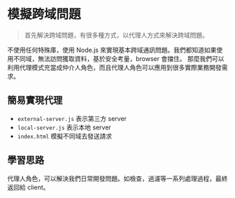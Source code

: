 # 模擬跨域問題
> 首先解決跨域問題，有很多種方式，以代理人方式來解決跨域問題。

不使用任何特殊庫，使用 Node.js 來實現基本跨域通訊問題。我們都知道如果使用不同域，無法訪問獲取資料，基於安全考量，browser 會擋住。
那麼我們可以利用代理模式充當成仲介人角色，而且代理人角色可以應用到很多實際業務開發需求。

## 簡易實現代理
- `external-server.js` 表示第三方 server
- `local-server.js` 表示本地 server
- `index.html` 模擬不同域去發送請求

## 學習思路
代理人角色，可以解決我們日常開發問題。如檢查，過濾等一系列處理過程，最終返回給 client。
